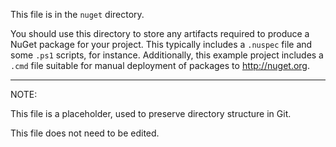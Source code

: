 This file is in the `nuget` directory.

You should use this directory to store any artifacts required to produce a NuGet package for your project.
This typically includes a `.nuspec` file and some `.ps1` scripts, for instance.
Additionally, this example project includes a `.cmd` file suitable for manual deployment of packages to <a href="http://nuget.org" target="_blank">http://nuget.org</a>.

---
NOTE: 

This file is a placeholder, used to preserve directory structure in Git.

This file does not need to be edited.
